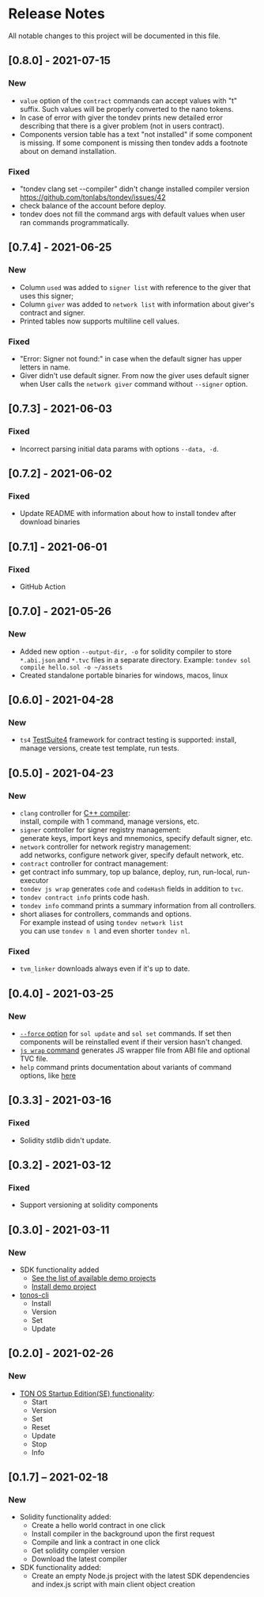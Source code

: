 # Release Notes

All notable changes to this project will be documented in this file.

## [0.8.0] - 2021-07-15

### New

- `value` option of the `contract` commands can accept values with "t" suffix.
  Such values will be properly converted to the nano tokens.
- In case of error with giver the tondev prints new detailed error describing 
  that there is a giver problem (not in users contract). 
- Components version table has a text "not installed" if some component is missing.
  If some component is missing then tondev adds a footnote about on demand installation.
  

### Fixed

- "tondev clang set --compiler" didn't change installed compiler version https://github.com/tonlabs/tondev/issues/42
- check balance of the account before deploy.
- tondev does not fill the command args with default values when user ran commands programmatically.  

## [0.7.4] - 2021-06-25

### New

- Column `used` was added to  `signer list` with reference to the giver that uses this signer;
- Column `giver` was added to `network list` with information about giver's contract and signer.
- Printed tables now supports multiline cell values.

### Fixed

- "Error: Signer not found:" in case when the default signer has upper letters in name.
- Giver didn't use default signer. From now the giver uses default signer when User calls the `network giver` command without `--signer` option. 

## [0.7.3] - 2021-06-03

### Fixed
- Incorrect parsing initial data params with options `--data, -d`.

## [0.7.2] - 2021-06-02

### Fixed
- Update README with information about how to install tondev after download binaries

## [0.7.1] - 2021-06-01

### Fixed
- GitHub Action

## [0.7.0] - 2021-05-26

### New
- Added new option `--output-dir, -o` for solidity compiler to store `*.abi.json` and `*.tvc` files in a separate directory.
   Example: `tondev sol compile hello.sol -o ~/assets`
- Created standalone portable binaries for windows, macos, linux

## [0.6.0] - 2021-04-28

### New
- `ts4` [TestSuite4](README.md#testsuite4) framework for contract testing is supported: install, manage versions, create test template, run tests.

## [0.5.0] - 2021-04-23

### New
- `clang` controller for [C++ compiler](https://github.com/tonlabs/TON-Compiler):   
  install, compile with 1 command, manage versions, etc.   
- `signer` controller for signer registry management:   
  generate keys, import keys and mnemonics, specify default signer, etc.   
- `network` controller for network registry management:   
  add networks, configure network giver, specify default network, etc.   
- `contract` controller for contract management:   
- get contract info summary, top up balance, deploy, run, run-local, run-executor   
- `tondev js wrap` generates `code` and `codeHash` fields in addition to `tvc`.   
- `tondev contract info` prints code hash.   
- `tondev info` command prints a summary information from all controllers.   
- short aliases for controllers, commands and options.   
  For example instead of using `tondev network list`    
  you can use `tondev n l` and even shorter `tondev nl`.   

### Fixed

- `tvm_linker` downloads always even if it's up to date.

## [0.4.0] - 2021-03-25

### New

- [`--force` option](README.md#update-1) for `sol update` and `sol set` commands.
  If set then components will be reinstalled event if their version hasn't changed.
- [`js wrap` command](README.md#create-contract-js-wrapper) generates JS wrapper file from ABI file and optional TVC file. 
- `help` command prints documentation about variants of command options, like [here](#README.md#create-contract-js-wrapper) 

## [0.3.3] - 2021-03-16

### Fixed
- Solidity stdlib didn't update.

## [0.3.2] - 2021-03-12

### Fixed
- Support versioning at solidity components

## [0.3.0] - 2021-03-11

### New
- SDK functionality added
  - [See the list of available demo projects](README.md#see-the-list-of-available-demo-projects)
  - [Install demo project](README.md#install-demo-project)
- [tonos-cli](README.md#tonos-cli)
  - Install
  - Version
  - Set
  - Update

## [0.2.0] - 2021-02-26

### New
- [TON OS Startup Edition(SE) functionality](https://github.com/tonlabs/tondev#ton-os-startup-editionse):
  - Start
  - Version
  - Set
  - Reset
  - Update
  - Stop
  - Info
## [0.1.7] – 2021-02-18

### New

- Solidity functionality added:
  - Create a hello world contract in one click
  - Install compiler in the background upon the first request
  - Compile and link a contract in one click
  - Get solidity compiler version
  - Download the latest compiler
- SDK functionality added:
  - Create an empty Node.js project with the latest SDK dependencies and index.js script with main client object creation

